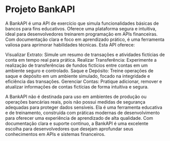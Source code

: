 # Projeto BankAPI
A BankAPI é uma API de exercício que simula funcionalidades básicas de bancos para fins educativos. Oferece uma plataforma segura e intuitiva, ideal para desenvolvedores treinarem programação em APIs financeiras. Com documentação clara e foco em aprendizado prático, é uma ferramenta valiosa para aprimorar habilidades técnicas. Esta API oferece:

Visualizar Extrato: Simule um resumo de transações e atividades fictícias de conta em tempo real para prática.
Realizar Transferência: Experimente a realização de transferências de fundos fictícios entre contas em um ambiente seguro e controlado.
Saque e Depósito: Treine operações de saque e depósito em um ambiente simulado, focado na integridade e eficiência das transações.
Gerenciar Contas: Pratique adicionar, remover e atualizar informações de contas fictícias de forma intuitiva e segura.

A BankAPI não é destinada para uso em ambientes de produção ou operações bancárias reais, pois não possui medidas de segurança adequadas para proteger dados sensíveis. Ela é uma ferramenta educativa e de treinamento, construída com práticas modernas de desenvolvimento para oferecer uma experiência de aprendizado de alta qualidade.
Com documentação clara e suporte contínuo, a BankAPI é uma excelente escolha para desenvolvedores que desejam aprofundar seus conhecimentos em APIs e sistemas financeiros.


